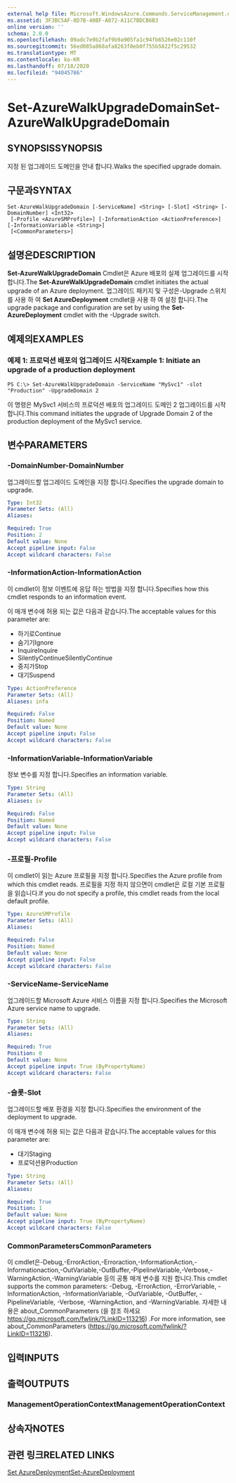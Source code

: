 ```yaml
---
external help file: Microsoft.WindowsAzure.Commands.ServiceManagement.dll-Help.xml
ms.assetid: 3F3BC5AF-8D7B-40BF-A072-A11C7BDCB6B3
online version: ''
schema: 2.0.0
ms.openlocfilehash: 09adc7e9b2faf9b9a905fa1c94fb6526e02c110f
ms.sourcegitcommit: 56ed085a868afa8263f8eb0f755b5822f5c29532
ms.translationtype: MT
ms.contentlocale: ko-KR
ms.lasthandoff: 07/18/2020
ms.locfileid: "94045786"
---
```

# <span data-ttu-id="8a254-101">Set-AzureWalkUpgradeDomain</span><span class="sxs-lookup"><span data-stu-id="8a254-101">Set-AzureWalkUpgradeDomain</span></span>

## <span data-ttu-id="8a254-102">SYNOPSIS</span><span class="sxs-lookup"><span data-stu-id="8a254-102">SYNOPSIS</span></span>
<span data-ttu-id="8a254-103">지정 된 업그레이드 도메인을 안내 합니다.</span><span class="sxs-lookup"><span data-stu-id="8a254-103">Walks the specified upgrade domain.</span></span>

## <span data-ttu-id="8a254-104">구문과</span><span class="sxs-lookup"><span data-stu-id="8a254-104">SYNTAX</span></span>

```
Set-AzureWalkUpgradeDomain [-ServiceName] <String> [-Slot] <String> [-DomainNumber] <Int32>
 [-Profile <AzureSMProfile>] [-InformationAction <ActionPreference>] [-InformationVariable <String>]
 [<CommonParameters>]
```

## <span data-ttu-id="8a254-105">설명은</span><span class="sxs-lookup"><span data-stu-id="8a254-105">DESCRIPTION</span></span>
<span data-ttu-id="8a254-106">**Set-AzureWalkUpgradeDomain** Cmdlet은 Azure 배포의 실제 업그레이드를 시작 합니다.</span><span class="sxs-lookup"><span data-stu-id="8a254-106">The **Set-AzureWalkUpgradeDomain** cmdlet initiates the actual upgrade of an Azure deployment.</span></span>
<span data-ttu-id="8a254-107">업그레이드 패키지 및 구성은-Upgrade 스위치를 사용 하 여 **Set AzureDeployment** cmdlet을 사용 하 여 설정 합니다.</span><span class="sxs-lookup"><span data-stu-id="8a254-107">The upgrade package and configuration are set by using the **Set-AzureDeployment** cmdlet with the -Upgrade switch.</span></span>

## <span data-ttu-id="8a254-108">예제의</span><span class="sxs-lookup"><span data-stu-id="8a254-108">EXAMPLES</span></span>

### <span data-ttu-id="8a254-109">예제 1: 프로덕션 배포의 업그레이드 시작</span><span class="sxs-lookup"><span data-stu-id="8a254-109">Example 1: Initiate an upgrade of a production deployment</span></span>
```
PS C:\> Set-AzureWalkUpgradeDomain -ServiceName "MySvc1" -slot "Production" -UpgradeDomain 2
```

<span data-ttu-id="8a254-110">이 명령은 MySvc1 서비스의 프로덕션 배포의 업그레이드 도메인 2 업그레이드를 시작 합니다.</span><span class="sxs-lookup"><span data-stu-id="8a254-110">This command initiates the upgrade of Upgrade Domain 2 of the production deployment of the MySvc1 service.</span></span>

## <span data-ttu-id="8a254-111">변수</span><span class="sxs-lookup"><span data-stu-id="8a254-111">PARAMETERS</span></span>

### <span data-ttu-id="8a254-112">-DomainNumber</span><span class="sxs-lookup"><span data-stu-id="8a254-112">-DomainNumber</span></span>
<span data-ttu-id="8a254-113">업그레이드할 업그레이드 도메인을 지정 합니다.</span><span class="sxs-lookup"><span data-stu-id="8a254-113">Specifies the upgrade domain to upgrade.</span></span>

```yaml
Type: Int32
Parameter Sets: (All)
Aliases: 

Required: True
Position: 2
Default value: None
Accept pipeline input: False
Accept wildcard characters: False
```

### <span data-ttu-id="8a254-114">-InformationAction</span><span class="sxs-lookup"><span data-stu-id="8a254-114">-InformationAction</span></span>
<span data-ttu-id="8a254-115">이 cmdlet이 정보 이벤트에 응답 하는 방법을 지정 합니다.</span><span class="sxs-lookup"><span data-stu-id="8a254-115">Specifies how this cmdlet responds to an information event.</span></span>

<span data-ttu-id="8a254-116">이 매개 변수에 허용 되는 값은 다음과 같습니다.</span><span class="sxs-lookup"><span data-stu-id="8a254-116">The acceptable values for this parameter are:</span></span>

- <span data-ttu-id="8a254-117">하기로</span><span class="sxs-lookup"><span data-stu-id="8a254-117">Continue</span></span>
- <span data-ttu-id="8a254-118">숨기기</span><span class="sxs-lookup"><span data-stu-id="8a254-118">Ignore</span></span>
- <span data-ttu-id="8a254-119">Inquire</span><span class="sxs-lookup"><span data-stu-id="8a254-119">Inquire</span></span>
- <span data-ttu-id="8a254-120">SilentlyContinue</span><span class="sxs-lookup"><span data-stu-id="8a254-120">SilentlyContinue</span></span>
- <span data-ttu-id="8a254-121">중지가</span><span class="sxs-lookup"><span data-stu-id="8a254-121">Stop</span></span>
- <span data-ttu-id="8a254-122">대기</span><span class="sxs-lookup"><span data-stu-id="8a254-122">Suspend</span></span>

```yaml
Type: ActionPreference
Parameter Sets: (All)
Aliases: infa

Required: False
Position: Named
Default value: None
Accept pipeline input: False
Accept wildcard characters: False
```

### <span data-ttu-id="8a254-123">-InformationVariable</span><span class="sxs-lookup"><span data-stu-id="8a254-123">-InformationVariable</span></span>
<span data-ttu-id="8a254-124">정보 변수를 지정 합니다.</span><span class="sxs-lookup"><span data-stu-id="8a254-124">Specifies an information variable.</span></span>

```yaml
Type: String
Parameter Sets: (All)
Aliases: iv

Required: False
Position: Named
Default value: None
Accept pipeline input: False
Accept wildcard characters: False
```

### <span data-ttu-id="8a254-125">-프로필</span><span class="sxs-lookup"><span data-stu-id="8a254-125">-Profile</span></span>
<span data-ttu-id="8a254-126">이 cmdlet이 읽는 Azure 프로필을 지정 합니다.</span><span class="sxs-lookup"><span data-stu-id="8a254-126">Specifies the Azure profile from which this cmdlet reads.</span></span>
<span data-ttu-id="8a254-127">프로필을 지정 하지 않으면이 cmdlet은 로컬 기본 프로필을 읽습니다.</span><span class="sxs-lookup"><span data-stu-id="8a254-127">If you do not specify a profile, this cmdlet reads from the local default profile.</span></span>

```yaml
Type: AzureSMProfile
Parameter Sets: (All)
Aliases: 

Required: False
Position: Named
Default value: None
Accept pipeline input: False
Accept wildcard characters: False
```

### <span data-ttu-id="8a254-128">-ServiceName</span><span class="sxs-lookup"><span data-stu-id="8a254-128">-ServiceName</span></span>
<span data-ttu-id="8a254-129">업그레이드할 Microsoft Azure 서비스 이름을 지정 합니다.</span><span class="sxs-lookup"><span data-stu-id="8a254-129">Specifies the Microsoft Azure service name to upgrade.</span></span>

```yaml
Type: String
Parameter Sets: (All)
Aliases: 

Required: True
Position: 0
Default value: None
Accept pipeline input: True (ByPropertyName)
Accept wildcard characters: False
```

### <span data-ttu-id="8a254-130">-슬롯</span><span class="sxs-lookup"><span data-stu-id="8a254-130">-Slot</span></span>
<span data-ttu-id="8a254-131">업그레이드할 배포 환경을 지정 합니다.</span><span class="sxs-lookup"><span data-stu-id="8a254-131">Specifies the environment of the deployment to upgrade.</span></span>

<span data-ttu-id="8a254-132">이 매개 변수에 허용 되는 값은 다음과 같습니다.</span><span class="sxs-lookup"><span data-stu-id="8a254-132">The acceptable values for this parameter are:</span></span>

- <span data-ttu-id="8a254-133">대기</span><span class="sxs-lookup"><span data-stu-id="8a254-133">Staging</span></span>
- <span data-ttu-id="8a254-134">프로덕션용</span><span class="sxs-lookup"><span data-stu-id="8a254-134">Production</span></span>

```yaml
Type: String
Parameter Sets: (All)
Aliases: 

Required: True
Position: 1
Default value: None
Accept pipeline input: True (ByPropertyName)
Accept wildcard characters: False
```

### <span data-ttu-id="8a254-135">CommonParameters</span><span class="sxs-lookup"><span data-stu-id="8a254-135">CommonParameters</span></span>
<span data-ttu-id="8a254-136">이 cmdlet은-Debug,-ErrorAction,-Erroraction,-InformationAction,-Informationaction,-OutVariable,-OutBuffer,-PipelineVariable,-Verbose,-WarningAction,-WarningVariable 등의 공통 매개 변수를 지원 합니다.</span><span class="sxs-lookup"><span data-stu-id="8a254-136">This cmdlet supports the common parameters: -Debug, -ErrorAction, -ErrorVariable, -InformationAction, -InformationVariable, -OutVariable, -OutBuffer, -PipelineVariable, -Verbose, -WarningAction, and -WarningVariable.</span></span> <span data-ttu-id="8a254-137">자세한 내용은 about_CommonParameters (을 참조 하세요 https://go.microsoft.com/fwlink/?LinkID=113216) .</span><span class="sxs-lookup"><span data-stu-id="8a254-137">For more information, see about_CommonParameters (https://go.microsoft.com/fwlink/?LinkID=113216).</span></span>

## <span data-ttu-id="8a254-138">입력</span><span class="sxs-lookup"><span data-stu-id="8a254-138">INPUTS</span></span>

## <span data-ttu-id="8a254-139">출력</span><span class="sxs-lookup"><span data-stu-id="8a254-139">OUTPUTS</span></span>

### <span data-ttu-id="8a254-140">ManagementOperationContext</span><span class="sxs-lookup"><span data-stu-id="8a254-140">ManagementOperationContext</span></span>

## <span data-ttu-id="8a254-141">상속자</span><span class="sxs-lookup"><span data-stu-id="8a254-141">NOTES</span></span>

## <span data-ttu-id="8a254-142">관련 링크</span><span class="sxs-lookup"><span data-stu-id="8a254-142">RELATED LINKS</span></span>

[<span data-ttu-id="8a254-143">Set AzureDeployment</span><span class="sxs-lookup"><span data-stu-id="8a254-143">Set-AzureDeployment</span></span>](./Set-AzureDeployment.md)


